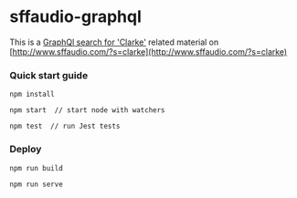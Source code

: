 # sffaudio-graphql

This is a [GraphQl search for 'Clarke'](https://sffaudio-graphql.herokuapp.com/graphiql?operationName=serch_ql&query=query%20serch_ql(%24search_parameter%3A%20String!)%20%7B%0A%20%20search_site_content(search_text%3A%20%24search_parameter)%20%7B%0A%20%20%20%20%20%20...%20on%20ArticlePage%7B%20ID%20headline%20article_post%20%20%20%7D%2C%0A%20%20%20%20...%20on%20MentionPage%7B%20ID%20headline%20mention_post%20%20%20%7D%2C%0A%20%20%20%20...%20on%20RsdMedia%20%7B%20ID%20rsd_post%20resource%0A%20%20%20%20%20%20%20%20%20%20%20%20%20%20%20%20%20%20%20%20%20%20book%7B%20author%20title%20%7D%0A%20%20%20%20%20%20%20%20%20%20%20%20%20%20%20%20%20%20%20%20%20%20podcast%20%7B%20description%20mp3%20length%20episode%20%7D%20%20%20%7D%2C%0A%20%20%20%20...%20on%20SffAudioMedia%20%7B%20ID%20sffaudio_post%20narrator%0A%20%20%20%20%20%20%20%20%20%20%20%20%20%20%20%20%20%20%20%20%20%20%20%20%20%20%20possiblebook%7B%20author%20title%20%7D%0A%20%20%20%20%20%20%20%20%20%20%20%20%20%20%20%20%20%20%20%20%20%20%20%20%20%20%20podcast%20%7B%20description%20mp3%20length%20episode%20%7D%20%20%20%7D%2C%0A%20%20%20%20...%20on%20PdfMedia%20%7B%20ID%0A%20%20%20%20%20%20%20%20%20%20%20%20%20%20%20%20%20%20%20%20%20%20book%7B%20author%20title%20%7D%0A%20%20%20%20%20%20%20%20%20%20%20%20%20%20%20%20%20%20%20%20%20%20issues%20%7B%20url%20publisher%20pages%20%7D%20%20%20%7D%0A%20%20%7D%0A%7D%0A&variables=%7B%0A%20%20%22search_parameter%22%3A%20%22Clarke%22%0A%7D) related material on [http://www.sffaudio.com/?s=clarke](http://www.sffaudio.com/?s=clarke)


### Quick start guide

	npm install

	npm start  // start node with watchers

	npm test  // run Jest tests

### Deploy

	npm run build

	npm run serve

